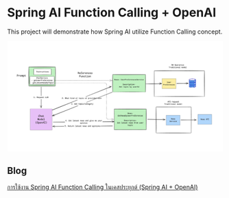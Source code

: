 # Spring AI Function Calling + OpenAI

This project will demonstrate how Spring AI utilize Function Calling concept.

![high-level concept.jpg](img/high-level%20concept.jpg)

## Blog

[การใช้งาน Spring AI Function Calling ในเคสประยุกต์ (Spring AI + OpenAI)](https://tpbabparn.medium.com/%E0%B8%81%E0%B8%B2%E0%B8%A3%E0%B9%83%E0%B8%8A%E0%B9%89%E0%B8%87%E0%B8%B2%E0%B8%99-spring-ai-function-calling-%E0%B9%83%E0%B8%99%E0%B9%80%E0%B8%84%E0%B8%AA%E0%B8%9B%E0%B8%A3%E0%B8%B0%E0%B8%A2%E0%B8%B8%E0%B8%81%E0%B8%95%E0%B9%8C-spring-ai-openai-3191fc9f26c1)

